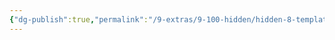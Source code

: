 ```yaml
---
{"dg-publish":true,"permalink":"/9-extras/9-100-hidden/hidden-8-templates/hidden-801-templater/hidden-8010000-general/hidden-8010004-publish-to-digital-garden/","dgHomeLink":true,"dgPassFrontmatter":false}
---
```


